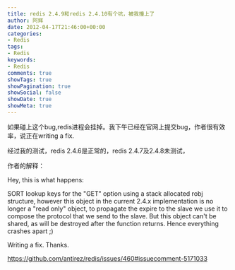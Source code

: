 ```yaml
---
title: redis 2.4.9和redis 2.4.10有个坑，被我撞上了
author: 阿辉
date: 2012-04-17T21:46:00+00:00
categories:
- Redis
tags:
- Redis
keywords:
- Redis
comments: true
showTags: true
showPagination: true
showSocial: false
showDate: true
showMeta: true
---
```

如果碰上这个bug,redis进程会挂掉。我下午已经在官网上提交bug，作者很有效率，说正在writing a fix.

经过我的测试，redis 2.4.6是正常的，redis 2.4.7及2.4.8未测试，

作者的解释：

Hey, this is what happens:

SORT lookup keys for the "GET" option using a stack allocated robj structure, however this object in the current 2.4.x implementation is no longer a "read only" object, to propagate the expire to the slave we use it to compose the protocol that we send to the slave. But this object can't be shared, as will be destroyed after the function returns. Hence everything crashes apart ;)

Writing a fix. Thanks.

<!--more-->

https://github.com/antirez/redis/issues/460#issuecomment-5171033